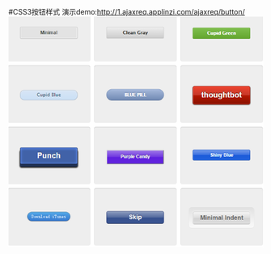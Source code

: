 #CSS3按钮样式
演示demo:http://1.ajaxreq.applinzi.com/ajaxreq/button/
![](https://github.com/starAnddream/css/blob/master/button/images/demo.png)
